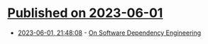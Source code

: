 # [Published on 2023-06-01](index.md)

* [2023-06-01, 21:48:08](https://lobste.rs/s/lh7q98/on_software_dependency_engineering) - [On Software Dependency Engineering](https://hackmd.io/@cflewis/Sk0gb9ILh)
